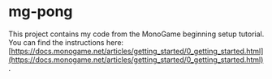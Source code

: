 # mg-pong

This project contains my code from the MonoGame beginning setup tutorial. You can find the instructions here: [https://docs.monogame.net/articles/getting_started/0_getting_started.html](https://docs.monogame.net/articles/getting_started/0_getting_started.html).
